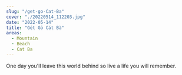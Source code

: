 ```yaml
---
slug: "/get-go-Cat-Ba"
cover: "./20220514_112203.jpg"
date: "2022-05-14"
title: "Gét Gô Cát Bà"
areas:
  - Mountain
  - Beach
  - Cat Ba
---
```


One day you'll leave this world behind so live a life you will remember.
